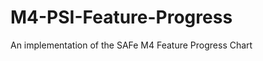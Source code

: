 M4-PSI-Feature-Progress
=======================

An implementation of the SAFe M4 Feature Progress Chart

